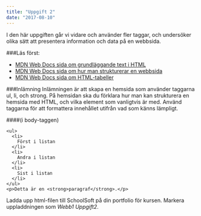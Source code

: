 ```yaml
---
title: "Uppgift 2"
date: "2017-08-10"
---
```


I den här uppgiften går vi vidare och använder fler taggar, och undersöker olika sätt att presentera information och data på en webbsida.

###Läs först:

- [MDN Web Docs sida om grundläggande text i HTML](https://developer.mozilla.org/en-US/docs/Learn/HTML/Introduction_to_HTML/HTML_text_fundamentals)
- [MDN Web Docs sida om hur man strukturerar en webbsida](https://developer.mozilla.org/en-US/docs/Learn/HTML/Introduction_to_HTML/Document_and_website_structure)
- [MDN Web Docs sida om HTML-tabeller](https://developer.mozilla.org/en-US/docs/Learn/HTML/Tables)

###Inlämning
Inlämningen är att skapa en hemsida som använder taggarna ul, li, och strong. På hemsidan ska du förklara hur man kan strukturera en hemsida med HTML, och vilka element som vanligtvis är med. Använd taggarna för att formattera innehållet utifrån vad som känns lämpligt.

####(i body-taggen)

```html{numberLines: true}
<ul>
  <li>
    Först i listan
  </li>
  <li>
    Andra i listan
  </li>
  <li>
    Sist i listan
  </li>
</ul>
<p>Detta är en <strong>paragraf</strong>.</p>
```

Ladda upp html-filen till SchoolSoft på din portfolio för kursen. Markera uppladdningen som _Webb1 Uppgift2_.
